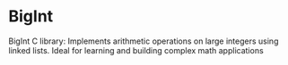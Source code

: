 # BigInt
BigInt C library: Implements arithmetic operations on large integers using linked lists. Ideal for learning and building complex math applications
